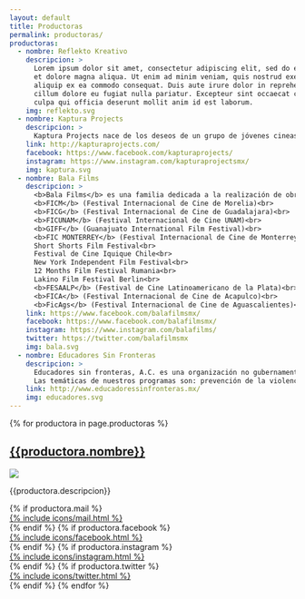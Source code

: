 ```yaml
---
layout: default
title: Productoras
permalink: productoras/
productoras:
  - nombre: Reflekto Kreativo
    descripcion: >
      Lorem ipsum dolor sit amet, consectetur adipiscing elit, sed do eiusmod tempor incididunt ut labore
      et dolore magna aliqua. Ut enim ad minim veniam, quis nostrud exercitation ullamco laboris nisi ut
      aliquip ex ea commodo consequat. Duis aute irure dolor in reprehenderit in voluptate velit esse
      cillum dolore eu fugiat nulla pariatur. Excepteur sint occaecat cupidatat non proident, sunt in
      culpa qui officia deserunt mollit anim id est laborum.
    img: reflekto.svg
  - nombre: Kaptura Projects
    descripcion: >
      Kaptura Projects nace de los deseos de un grupo de jóvenes cineastas que buscan generar proyectos relevantes. A través de la confianza depositada en jóvenes artistas para el desarrollo de los proyectos, escuchando las necesidades de los nuevos creativos para dar resultados frescos, innovadores y actualizados.
    link: http://kapturaprojects.com/
    facebook: https://www.facebook.com/kapturaprojects/
    instagram: https://www.instagram.com/kapturaprojectsmx/
    img: kaptura.svg
  - nombre: Bala Films
    descripcion: >
      <b>Bala Films</b> es una familia dedicada a la realización de obras cinematográficas y proyectos audiovisuales. Nuestros trabajos han sido seleccionados en diversos festivales nacionales e internacionales tales como:<br>
      <b>FICM</b> (Festival Internacional de Cine de Morelia)<br>
      <b>FICG</b> (Festival Internacional de Cine de Guadalajara)<br>
      <b>FICUNAM</b> (Festival Internacional de Cine UNAM)<br>
      <b>GIFF</b> (Guanajuato International Film Festival)<br>
      <b>FIC MONTERREY</b> (Festival Internacional de Cine de Monterrey)<br>
      Short Shorts Film Festival<br>
      Festival de Cine Iquique Chile<br>
      New York Independent Film Festival<br>
      12 Months Film Festival Rumania<br>
      Lakino Film Festival Berlin<br>
      <b>FESAALP</b> (Festival de Cine Latinoamericano de la Plata)<br>
      <b>FICA</b> (Festival Internacional de Cine de Acapulco)<br>
      <b>FicAgs</b> (Festival Internacional de Cine de Aguascalientes)<br>
    link: https://www.facebook.com/balafilmsmx/
    facebook: https://www.facebook.com/balafilmsmx/
    instagram: https://www.instagram.com/balafilms/
    twitter: https://twitter.com/balafilmsmx
    img: bala.svg
  - nombre: Educadores Sin Fronteras
    descripcion: >
      Educadores sin fronteras, A.C. es una organización no gubernamental, autónoma, sin fines de lucro, que desarrolla y fomenta programas académicos y culturales, así como publicaciones e investigaciones con el objetivo de mejorar la educación en México.
      Las temáticas de nuestros programas son: prevención de la violencia, ética, cívica, lectura, cultura de la legalidad, equidad de género, participación social, didáctica, psicología, gestión de conflictos, mediación, inteligencia emocional y justicia.
    link: http://www.educadoressinfronteras.mx/
    img: educadores.svg
---
```

<section>
  {% for productora in page.productoras %}
  <div class="productora">
  <a href="{{productora.link}}" target="_blank">
    <h2>{{productora.nombre}}</h2>
    <img class="productoras_logo" src="/img/productoras/{{productora.img}}">
  </a>
  <p>{{productora.descripcion}}</p>
  {% if productora.mail %}
    <a href="mailto:{{productora.mail}}" target="_blank">
      <div class="social-link instagram">{% include icons/mail.html %}</div>
    </a>
  {% endif %}
  {% if productora.facebook %}
    <a href="{{productora.facebook}}" target="_blank">
      <div class="social-link facebook">{% include icons/facebook.html %}</div>
    </a>
  {% endif %}
  {% if productora.instagram %}
    <a href="{{productora.instagram}}" target="_blank">
      <div class="social-link instagram">{% include icons/instagram.html %}</div>
    </a>
  {% endif %}
  {% if productora.twitter %}
    <a href="{{productora.twitter}}" target="_blank">
      <div class="social-link twitter">{% include icons/twitter.html %}</div>
    </a>
  {% endif %}
  {% endfor %}
</div>
